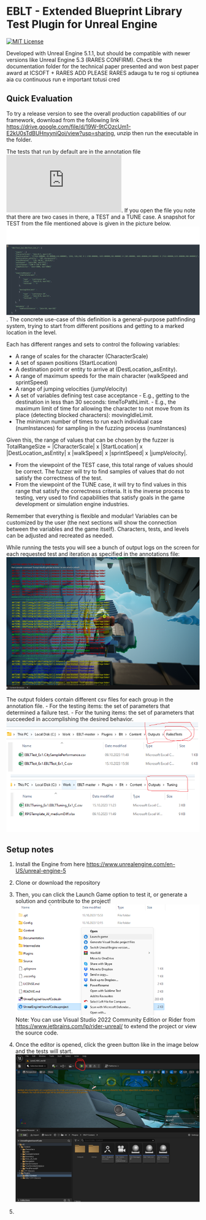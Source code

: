 # EBLT - Extended Blueprint Library Test Plugin for Unreal Engine 

[![MIT License](https://img.shields.io/github/license/bUsernameIsUnavailable/BLT?style=for-the-badge)](https://github.com/bUsernameIsUnavailable/BLT/blob/master/LICENSE.md)


Developed with Unreal Engine 5.1.1, but should be compatible with newer versions like Unreal Engine 5.3 (RARES CONFIRM). 
Check the documentation folder for the technical paper presented and won best paper award at ICSOFT + RARES ADD PLEASE
RARES adauga tu te rog si optiunea aia cu continuous run e important totusi cred

## Quick Evaluation

To try a release version to see the overall production capabilities of our framework, download from the following link https://drive.google.com/file/d/19W-9tCOzcUm1-E2kU0sTdBUHnyyniQoi/view?usp=sharing, unzip then run the executable in the folder.

The tests that run by default are in the annotation file![alt text](https://github.com/AGAPIA/EBLT/blob/master/Plugins/Blt/Content/AnnotationsExample2.json?raw=true). 
If you open the file you note that there are two cases in there, a TEST and a TUNE case.  A snapshot for TEST from the file mentioned above is given in the picture below. ![alt text](https://github.com/AGAPIA/EBLT/blob/master/Documentation/AnnotationsFile2.png?raw=true).
The concrete use-case of this definition is a general-purpose pathfinding system, trying to start from different positions and getting to a marked location in the level.

Each has different ranges and sets to control the following variables:
 - A range of scales for the character (CharacterScale)
 - A set of spawn positions (StartLocation)
 - A destination point or entity to arrive at (DestLocation_asEntity).
 - A range of maximum speeds for the main character (walkSpeed and sprintSpeed)
 - A range of jumping velocities (jumpVelocity)
 - A set of variables defining test case acceptance
        - E.g., getting to the destination in less than 30 seconds: timeToPathLimit.
        - E.g., the maximum limit of time for allowing the character to not move from its place (detecting blocked characters): movingIdleLimit.
 - The minimum number of times to run each individual case (numInstances) for sampling in the fuzzing process (numInstances)

 Given this, the range of values that can be chosen by the fuzzer is TotalRangeSize = |CharacterScale| x |StartLocation| x |DestLocation_asEntity| x |walkSpeed| x |sprintSpeed| x |jumpVelocity|. 
 * From the viewpoint of the TEST case, this total range of values should be correct. The fuzzer will try to find samples of values that do not satisfy the correctness of the test.
 * From the viewpoint of the TUNE case, it will try to find values in this range that satisfy the correctness criteria. It is the inverse process to testing, very used to find capabilities that satisfy goals in the game development or simulation engine industries.

Remember that everything is flexible and modular! Variables can be customized by the user (the next sections will show the connection between the variables and the game itself). Characters, tests, and levels can be adjusted and recreated as needed.

While running the tests you will see a bunch of output logs on the screen for each requested test and iteration as specified in the annotations file:![alt text](https://github.com/AGAPIA/EBLT/blob/master/Documentation/setup_run_output_1.png?raw=true)

 The output folders contain different csv files for each group in the annotation file.
    - For the testing items: the set of parameters that determined a failure test.
    - For the tuning items: the set of parameters that succeeded in accomplishing the desired behavior.
![alt text](https://github.com/AGAPIA/EBLT/blob/master/Documentation/setup_run_output_2.png?raw=true)



## Setup notes

1. Install the Engine from here https://www.unrealengine.com/en-US/unreal-engine-5 
2. Clone or download the repository
3. Then, you can click the Launch Game option to test it, or generate a solution and contribute to the project!
  ![alt text](https://github.com/AGAPIA/EBLT/blob/master/Documentation/setup_1.png?raw=true)
  Note: You can use Visual Studio 2022 Community Edition or Rider from https://www.jetbrains.com/lp/rider-unreal/  to extend the project or view the source code.
4. Once the editor is opened, click the green button like in the image below and the tests will start.
   ![alt text](https://github.com/AGAPIA/EBLT/blob/master/Documentation/setup_run.png?raw=true)
   
5. 
